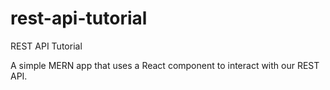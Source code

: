# rest-api-tutorial
REST API Tutorial

A simple MERN app that uses a React component to interact with our REST API.
